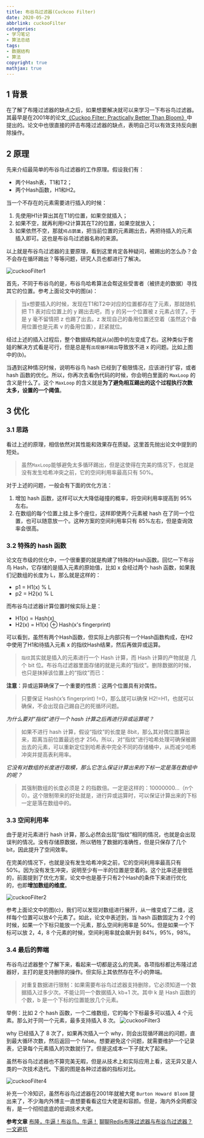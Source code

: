 ```yaml
---
title: 布谷鸟过滤器(Cuckcoo Filter)
date: 2020-05-29
abbrlink: cuckooFilter
categories:
- 学习笔记
- 算法总结
tags:
- 数据结构
- 算法
copyright: true
mathjax: true
---
```


## 1 背景
在了解了布隆过滤器的缺点之后，如果想要解决就可以来学习一下布谷鸟过滤器。其最早是在2001年的论文[《Cuckoo Filter: Practically Better Than Bloom》](https://www.cs.cmu.edu/~dga/papers/cuckoo-conext2014.pdf)中提出的。论文中也很直接的抨击布隆过滤器的缺点，表明自己可以有效支持反向删除操作。

## 2 原理
先来介绍最简单的布谷鸟过滤器的工作原理。假设我们有：
* 两个Hash表，T1和T2；
* 两个Hash函数，H1和H2。

<!--more-->

当一个不存在的元素需要进行插入的时候：
1. 先使用H1计算出其在T1的位置，如果空就插入；
2. 如果不空，就再利用H2计算其在T2的位置，如果空就放入；
3. 如果依然不空，那就`鸠占鹊巢`，把当前位置的元素踢出去，再把待插入的元素插入即可。这也是布谷鸟过滤器名称的来源。

以上就是布谷鸟过滤器的主要原理，看到这里肯定各种疑问，被踢出的怎么办？会不会存在循环踢出？等等问题，研究人员也都进行了解决。

![cuckooFilter1](http://mzxie-image.oss-cn-hangzhou.aliyuncs.com/algorithm/papers/cuckooFilter1.png)

首先，不同于布谷鸟的是，布谷鸟哈希算法会帮这些受害者（被挤走的数据）寻找其它的位置。参考上面论文中的图(a)：
>当x想要插入的时候，发现在T1和T2中对应的位置都存在了元素，那就随机把 T1 表对应位置上的 y 踢出去吧，而 y 的另一个位置被 z 元素占领了。于是 y 毫不留情把 z 也踢了出去。z 发现自己的备用位置还空着（虽然这个备用位置也是元素 v 的备用位置），赶紧就位。

经过上述的插入过程后，整个数据结构就从(a)图中的左变成了右。这种类似于套娃的解决方式看是可行，但是总是有`出现循环踢出`导致放不进 x 的问题。比如上图中的(b)。

当遇到这种情况时候，说明布谷鸟 hash 已经到了极限情况，应该进行扩容，或者 hash 函数的优化。所以，你再次去看伪代码的时候，你会明白里面的 `MaxLoop` 的含义是什么了。这个 `MaxLoop` 的含义就是**为了避免相互踢出的这个过程执行次数太多，设置的一个阈值**。


## 3 优化
### 3.1 思路
看过上述的原理，相信依然对其性能和效果存在质疑。这里首先抛出论文中提到的短处。
>虽然`MaxLoop`能够避免太多循环踢出，但是这使得在完美的情况下，也就是没有发生哈希冲突之前，它的空间利用率最高只有 50%。

对于上述的问题，一般会有下面的优化方法：
1. 增加 hash 函数，这样可以大大降低碰撞的概率，将空间利用率提高到 95%左右。
2. 在数组的每个位置上挂上多个座位，这样即使两个元素被 hash 在了同一个位置，也可以随意放一个。这种方案的空间利用率只有 85%左右，但是查询效率会很高。

### 3.2 特殊的 hash 函数
论文在市级的优化中，一个很重要的就是构建了特殊的Hash函数。回忆一下布谷鸟 Hash，它存储的是插入元素的原始值，比如 x 会经过两个 hash 函数，如果我们记数组的长度为 L，那么就是这样的：
* p1 = H1(x) % L
* p2 = H2(x) % L

而布谷鸟过滤器计算位置时候实际上是：
* H1(x) = Hash(x)
* H2(x) = H1(x) $\oplus$ Hash(x's fingerprint)

可以看到，虽然有两个Hash函数，但实际上内部只有一个Hash函数构成，在H2中使用了H1和待插入元素 x 的指纹Hash结果，然后再做异或运算。

>`指纹`其实就是插入的元素进行一个 Hash 计算，而 Hash 计算的产物就是 几个 bit 位。布谷鸟过滤器里面存储的就是元素的“指纹”。删除数据的时候，也只是抹掉该位置上的“指纹”而已：

**注意**：异或运算确保了一个重要的性质：这两个位置具有对偶性。

>只要保证 Hash(x’s fingerprint) !=0，那么就可以确保 H2!=H1，也就可以确保，不会出现自己踢自己的死循环问题。

*为什么要对“指纹”进行一个 hash 计算之后再进行异或运算呢？*
>如果不进行 hash 计算，假设“指纹”的长度是 8bit，那么其对偶位置算出来，距离当前位置最远也才 256。所以，对“指纹”进行哈希处理可确保被踢出去的元素，可以重新定位到哈希表中完全不同的存储桶中，从而减少哈希冲突并提高表利用率。

*它没有对数组的长度进行取模，那么它怎么保证计算出来的下标一定是落在数组中的呢？*
>其强制数组的长度必须是 2 的指数倍。一定是这样的：10000000...（n个0）。这个限制带来的好处就是，进行异或运算时，可以保证计算出来的下标一定是落在数组中的。

### 3.3 空间利用率
由于是对元素进行 hash 计算，那么必然会出现“指纹”相同的情况，也就是会出现误判的情况。没有存储原数据，所以牺牲了数据的准确性，但是只保存了几个 bit，因此提升了空间效率。

在完美的情况下，也就是没有发生哈希冲突之前，它的空间利用率最高只有 50%。因为没有发生冲突，说明至少有一半的位置是空着的。这个比率还是很低的，前面提到了优化方案，论文中也是基于只有2个Hash的条件下来进行优化的，也即**增加数组的维度**。

![cuckooFilter2](http://mzxie-image.oss-cn-hangzhou.aliyuncs.com/algorithm/papers/cuckooFilter2.png)

参考上面论文中的图(c)，我们可以发现对数组进行展开，从一维变成了二维，这样每个位置可以放4个元素了。如此，论文中表述到，当 hash 函数固定为 2 个的时候，如果一个下标只能放一个元素，那么空间利用率是 50%。但是如果一个下标可以放 2，4，8 个元素的时候，空间利用率就会飙升到 84%，95%，98%。

### 3.4 最后的弊端
布谷鸟过滤器整个了解下来，看起来一切都是这么的完美。各项指标都比布隆过滤器好，主打的是支持删除的操作。但实际上其依然存在不小的弊端。

>对重复数据进行限制：如果需要布谷鸟过滤器支持删除，它必须知道一个数据插入过多少次。不能让同一个数据插入 kb+1 次。其中 k 是 Hash 函数的个数，b 是一个下标的位置能放几个元素。

举例：比如 2 个 hash 函数，一个二维数组，它的每个下标最多可以插入 4 个元素。那么对于同一个元素，最多支持插入 8 次。
![cuckooFilter3](http://mzxie-image.oss-cn-hangzhou.aliyuncs.com/algorithm/papers/cuckooFilter3.png)

why 已经插入了 8 次了，如果再次插入一个 why，则会出现循环踢出的问题，直到最大循环次数，然后返回一个 false。想要避免这个问题，就需要维护一个记录表，记录每个元素插入的次数就行了。但是这成本一下子就大了起来。

虽然布谷鸟过滤器也不算完美无暇，但是从技术上和实际应用上看，这无异又是人类的一次技术迭代。下面的图是各种过滤器的指标对比。

![cuckooFilter4](http://mzxie-image.oss-cn-hangzhou.aliyuncs.com/algorithm/papers/cuckooFilter4.png)

补充一个冷知识，虽然布谷鸟过滤器在2001年就被大佬 `Burton Howard Bloom` 提出来了，不少海内外博主一直想要看看这位大佬是和容颜。但是，海内外全网都没有，是一个彻彻底底的低调技术大佬。

**参考文章**
[布隆，牛逼！布谷鸟，牛逼！](https://segmentfault.com/a/1190000039156246)
[聊聊Redis布隆过滤器与布谷鸟过滤器？一文避坑](https://www.163.com/dy/article/G55C599D05372639.html)